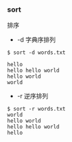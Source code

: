 ### sort

排序

- -d 字典序排列

```shell
$ sort -d words.txt

hello
hello hello world
hello world
world
```

-  -r 逆序排列

```shell
$ sort -r words.txt
world
hello world
hello hello world
hello

```